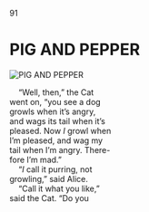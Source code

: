 91

# PIG AND PEPPER

![PIG AND PEPPER](https://www.gutenberg.org/files/19778/19778-h/images/p084.png)

&nbsp;&nbsp;&nbsp;&nbsp;“Well, then,” the Cat  
went on, “you see a dog  
growls when it’s angry,  
and wags its tail when it’s  
pleased. Now *I* growl when  
I’m pleased, and wag my  
tail when I’m angry. There-  
fore I’m mad.”<br>
&nbsp;&nbsp;&nbsp;&nbsp;“*I* call it purring, not  
growling,” said Alice.<br>
&nbsp;&nbsp;&nbsp;&nbsp;“Call it what you like,”  
said the Cat. “Do you
